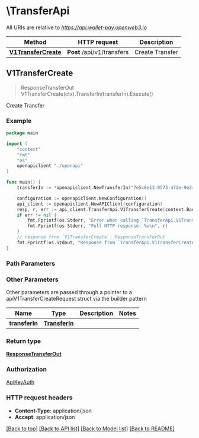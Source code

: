 # \TransferApi

All URIs are relative to *https://api.wallet-pay.openweb3.io*

Method | HTTP request | Description
------------- | ------------- | -------------
[**V1TransferCreate**](TransferApi.md#V1TransferCreate) | **Post** /api/v1/transfers | Create Transfer



## V1TransferCreate

> ResponseTransferOut V1TransferCreate(ctx).TransferIn(transferIn).Execute()

Create Transfer



### Example

```go
package main

import (
    "context"
    "fmt"
    "os"
    openapiclient "./openapi"
)

func main() {
    transferIn := *openapiclient.NewTransferIn("7e5c8e13-0573-472e-9e34-fe779c618fcf", "USDT", "10000") // TransferIn | 

    configuration := openapiclient.NewConfiguration()
    api_client := openapiclient.NewAPIClient(configuration)
    resp, r, err := api_client.TransferApi.V1TransferCreate(context.Background()).TransferIn(transferIn).Execute()
    if err != nil {
        fmt.Fprintf(os.Stderr, "Error when calling `TransferApi.V1TransferCreate``: %v\n", err)
        fmt.Fprintf(os.Stderr, "Full HTTP response: %v\n", r)
    }
    // response from `V1TransferCreate`: ResponseTransferOut
    fmt.Fprintf(os.Stdout, "Response from `TransferApi.V1TransferCreate`: %v\n", resp)
}
```

### Path Parameters



### Other Parameters

Other parameters are passed through a pointer to a apiV1TransferCreateRequest struct via the builder pattern


Name | Type | Description  | Notes
------------- | ------------- | ------------- | -------------
 **transferIn** | [**TransferIn**](TransferIn.md) |  | 

### Return type

[**ResponseTransferOut**](ResponseTransferOut.md)

### Authorization

[ApiKeyAuth](../README.md#ApiKeyAuth)

### HTTP request headers

- **Content-Type**: application/json
- **Accept**: application/json

[[Back to top]](#) [[Back to API list]](../README.md#documentation-for-api-endpoints)
[[Back to Model list]](../README.md#documentation-for-models)
[[Back to README]](../README.md)

